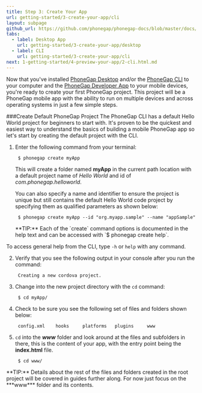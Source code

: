 ```yaml
---
title: Step 3: Create Your App
url: getting-started/3-create-your-app/cli
layout: subpage
github_url: https://github.com/phonegap/phonegap-docs/blob/master/docs/1-getting-started/3-create-your-app/2-cli.html.md
tabs:
  - label: Desktop App
    url: getting-started/3-create-your-app/desktop
  - label: CLI
    url: getting-started/3-create-your-app/cli
next: 1-getting-started/4-preview-your-app/2-cli.html.md
---
```


Now that you've installed [PhoneGap Desktop](/getting-started/1-install-phonegap/desktop) and/or the [PhoneGap CLI](/getting-started/1-install-phonegap/cli)
to your computer and the [PhoneGap Developer App](getting-started/2-install-mobile-app) to your mobile devices, you're ready to create
your first PhoneGap project. This project will be a PhoneGap mobile app with the ability to run on multiple devices and across operating systems
in just a few simple steps.

###Create Default PhoneGap Project
The PhoneGap CLI has a default Hello World project for beginners to start with. It's proven to be the quickest and easiest way to understand the
basics of building a mobile PhoneGap app so let's start by creating the default project with the CLI.

1. Enter the following command from your terminal:

        $ phonegap create myApp

   This will create a folder named **myApp** in the current path location with a default project name of *Hello World* and id of *com.phonegap.helloworld*.

   You can also specify a name and identifier to ensure the project is unique but still contains the default Hello World code project by specifying
   them as qualified parameters as shown below:

        $ phonegap create myApp --id "org.myapp.sample" --name "appSample"

   <div class="alert--tip">**TIP:** Each of the `create` command options is documented in the help text and can be accessed with `$ phonegap create help`.
  To access general help from the CLI, type `-h` or `help` with any command.</div>

2. Verify that you see the following output in your console after you run the command:

        Creating a new cordova project.

3. Change into the new project directory with the `cd` command:

		$ cd myApp/

4. Check to be sure you see the following set of files and folders shown below:

		config.xml	  hooks		platforms	plugins		www

5. `cd` into the ***www*** folder and look around at the files and subfolders in there, this is the content of your app, with the entry point being the **index.html** file.

        $ cd www/

 <div class="alert--tip">**TIP:** Details about the rest of the files and folders created in the root project  will be covered in guides further along. For now just focus
 on the ***www*** folder and its contents.</div>
